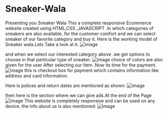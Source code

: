# Sneaker-Wala
Presenting you Sneaker Wala
This a complete responsive Ecommerce website created using HTML,CSS ,JAVASCRIPT .In which categories of sneakers are also available, for the customer comfort and we can select sneaker of our favorite category and buy it.
Here is the working model of Sneaker wala.Lets Take a look at it.
![image](https://user-images.githubusercontent.com/92135998/176697095-52ac7b10-8c7a-479d-b9f7-9b86a44a7fdb.png)

and when we select our interested category above .we get options to choose in that particular type of sneaker.
![image](https://user-images.githubusercontent.com/92135998/176697355-dcc7766b-9888-496c-83e8-774fd5979703.png)
choice of colors are also given for the user 
After selecting  our Item .Now its time for the payment.
![image](https://user-images.githubusercontent.com/92135998/176697567-c277cb73-a307-48cf-993e-5aa37d039b4b.png)
this is checkout box for payment.which contains information like address and card information.

Here is polices and return dates are mentioned as shown:
![image](https://user-images.githubusercontent.com/92135998/176697845-64328c58-45f4-40cd-9eb8-906abb7af5ef.png)

then here is the section where we can give ads.At the end of the Page
![image](https://user-images.githubusercontent.com/92135998/176698029-1c51db76-a89f-4b96-8d8f-91900304670e.png)
This website is completely responsive and can be used on any device.
 the info about us is also mentioned:
![image](https://user-images.githubusercontent.com/92135998/176698224-d5f67588-82aa-4c96-888d-769f6eb1da9f.png)

